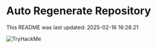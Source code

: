 # Auto Regenerate Repository

This README was last updated: 2025-02-16 16:28:21

 ![TryHackMe](https://tryhackme.com/badge/533634)